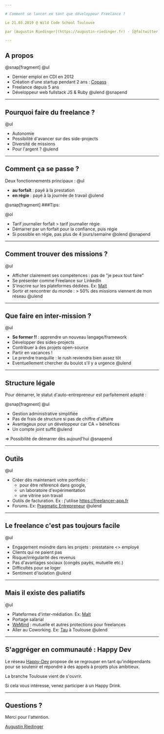 ```yaml
---

# Comment se lancer en tant que développeur Freelance ?

Le 21.03.2019 @ Wild Code School Toulouse

par [Augustin Riedinger](https://augustin-riedinger.fr) - [@fa[twitter] @augnustin](https://twitter.com/augnustin).

---
```


## A propos

@snap[fragment]
@ul[](false)
- Dernier emploi en CDI en 2012
- Création d'une startup pendant 2 ans : [Copass](https://copass.org)
- Freelance depuis 5 ans
- Développeur web fullstack JS & Ruby
@ulend
@snapend

---

## Pourquoi faire du freelance ?

@ul
- Autonomie
- Possibilité d'avancer sur des side-projects
- Diversité de missions
- Pour l'argent ?
@ulend

---

## Comment ça se passe ?

Deux fonctionnements principaux :
@ul
- **au forfait** : payé à la prestation
- **en régie** : payé à la journée de travail
@ulend

@snap[fragment]
###Tips:

@ol
- Tarif journalier forfait > tarif journalier régie
- Démarrer par un forfait pour la confiance, puis régie
- Si possible en régie, pas plus de 4 jours/semaine
@olend
@snapend


---

## Comment trouver des missions ?

@ul
- Afficher clairement ses compétences : pas de "je peux tout faire"
- Se présenter comme Freelance sur LinkedIn
- S'inscrire sur les plateformes dédiées. Ex: [Malt](https://www.malt.fr)
- Sortir et rencontrer du monde : > 50% des missions viennent de mon réseau
@ulend

---

## Que faire en inter-mission ?

@ul
- **Se former !!** : apprendre un nouveau langage/framework
- Développer des sides-projects
- Contribuer à des projets open-source
- Partir en vacances !
- Le prendre tranquille : le rush reviendra bien assez tôt
- Eventuellement chercher du boulot s'il y a urgence
@ulend

---

## Structure légale

Pour démarrer, le statut d'auto-entrepreneur est parfaitement adapté :

@snap[fragment]
@ul
- Gestion administrative simplifiée
- Pas de frais de structure si pas de chiffre d'affaire
- Avantageux pour un développeur car CA = bénéfices
- Un compte joint suffit
@ulend

=> Possibilité de démarrer dès aujourd'hui
@snapend

---

## Outils

@ul
- Créer dès maintenant votre portfolio :
  - pour être référencé dans google,
  - un laboratoire d'expérimentation
  - une vitrine son travail
- Outils de facturation. Ex : j'utilise https://freelancer-app.fr
- Forums. Ex: [Pragmatic Entrepreneur](https://forum.pragmaticentrepreneurs.com)
@ulend

---

## Le freelance c'est pas toujours facile

@ul
- Engagement moindre dans les projets : prestataire <> employé
- Clients qui ne paient pas
- Risque/irrégularité des revenus
- Pas d'avantages sociaux (congés payés, mutuelle etc.)
- Difficultés pour se loger
- Sentiment d'isolation
@ulend

---

## Mais il existe des paliatifs

@ul
- Plateformes d'inter-médiation. Ex: [Malt](https://www.malt.fr)
- Portage salarial
- [WeMind](https://www.wemind.io) : mutuelle et autres protections pour freelances
- Aller au Coworking. Ex: [Tau](https://tau.so/) à Toulouse
@ulend

---

## S'aggréger en communauté : Happy Dev

Le réseau [Happy-Dev](https://www.happy-dev.fr) propose de se regrouper en tant qu'indépendants pour se soutenir et répondre à des appels à projets plus ambitieux.

La branche Toulouse vient de s'ouvrir.

Si cela vous intéresse, venez participer à un Happy Drink.

---

## Questions ?

Merci pour l'attention.

[Augustin Riedinger](https://augustin-riedinger.fr)